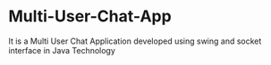 # Multi-User-Chat-App
It is a Multi User Chat Application developed using swing and socket interface in Java Technology 
